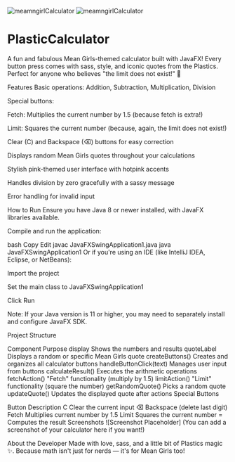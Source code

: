 ![meamngirlCalculator](https://github.com/user-attachments/assets/380a2a60-fff0-499c-a9c2-22a8a8ea41e9)
![meamngirlCalculator](https://github.com/user-attachments/assets/c7323ff3-39b0-49b5-b5f4-46894ba0b7b8)
# PlasticCalculator
A fun and fabulous Mean Girls-themed calculator built with JavaFX!
Every button press comes with sass, style, and iconic quotes from the Plastics.
Perfect for anyone who believes "the limit does not exist!" 💖

Features
Basic operations: Addition, Subtraction, Multiplication, Division

Special buttons:

Fetch: Multiplies the current number by 1.5 (because fetch is extra!)

Limit: Squares the current number (because, again, the limit does not exist!)

Clear (C) and Backspace (⌫) buttons for easy correction

Displays random Mean Girls quotes throughout your calculations

Stylish pink-themed user interface with hotpink accents

Handles division by zero gracefully with a sassy message

Error handling for invalid input

How to Run
Ensure you have Java 8 or newer installed, with JavaFX libraries available.

Compile and run the application:

bash
Copy
Edit
javac JavaFXSwingApplication1.java
java JavaFXSwingApplication1
Or if you're using an IDE (like IntelliJ IDEA, Eclipse, or NetBeans):

Import the project

Set the main class to JavaFXSwingApplication1

Click Run

Note: If your Java version is 11 or higher, you may need to separately install and configure JavaFX SDK.

Project Structure

Component	Purpose
display	Shows the numbers and results
quoteLabel	Displays a random or specific Mean Girls quote
createButtons()	Creates and organizes all calculator buttons
handleButtonClick(text)	Manages user input from buttons
calculateResult()	Executes the arithmetic operations
fetchAction()	"Fetch" functionality (multiply by 1.5)
limitAction()	"Limit" functionality (square the number)
getRandomQuote()	Picks a random quote
updateQuote()	Updates the displayed quote after actions
Special Buttons

Button	Description
C	Clear the current input
⌫	Backspace (delete last digit)
Fetch	Multiplies current number by 1.5
Limit	Squares the current number
=	Computes the result
Screenshots
![Screenshot Placeholder]
(You can add a screenshot of your calculator here if you want!)

About the Developer
Made with love, sass, and a little bit of Plastics magic ✨.
Because math isn't just for nerds — it's for Mean Girls too!

